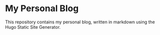 # My Personal Blog 
This repository contains my personal blog, written in markdown using the Hugo Static Site Generator. 

